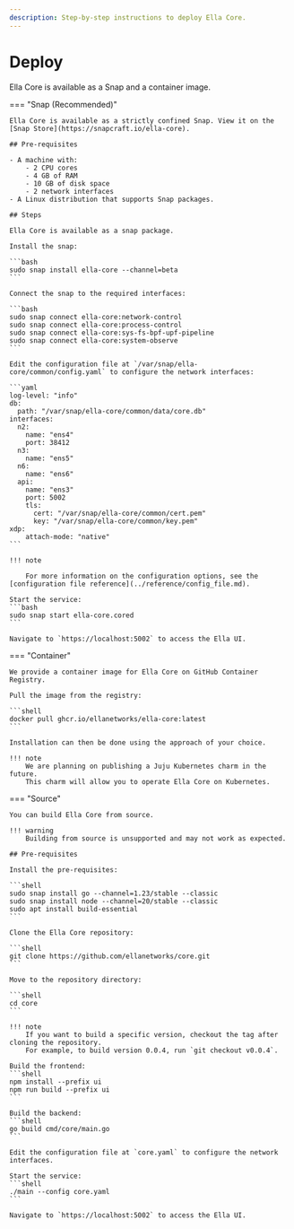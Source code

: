 ```yaml
---
description: Step-by-step instructions to deploy Ella Core.
---
```


# Deploy

Ella Core is available as a Snap and a container image.

=== "Snap (Recommended)"

    Ella Core is available as a strictly confined Snap. View it on the [Snap Store](https://snapcraft.io/ella-core).

    ## Pre-requisites

    - A machine with:
        - 2 CPU cores
        - 4 GB of RAM
        - 10 GB of disk space
        - 2 network interfaces
    - A Linux distribution that supports Snap packages.
  
    ## Steps

    Ella Core is available as a snap package.

    Install the snap:

    ```bash
    sudo snap install ella-core --channel=beta
    ```

    Connect the snap to the required interfaces:

    ```bash
    sudo snap connect ella-core:network-control
    sudo snap connect ella-core:process-control
    sudo snap connect ella-core:sys-fs-bpf-upf-pipeline
    sudo snap connect ella-core:system-observe
    ```

    Edit the configuration file at `/var/snap/ella-core/common/config.yaml` to configure the network interfaces:

    ```yaml
    log-level: "info"
    db:
      path: "/var/snap/ella-core/common/data/core.db"
    interfaces:
      n2:
        name: "ens4"
        port: 38412
      n3: 
        name: "ens5"
      n6:
        name: "ens6"
      api:
        name: "ens3"
        port: 5002
        tls:
          cert: "/var/snap/ella-core/common/cert.pem"
          key: "/var/snap/ella-core/common/key.pem"
    xdp:
        attach-mode: "native"
    ```

    !!! note
        
        For more information on the configuration options, see the [configuration file reference](../reference/config_file.md).

    Start the service:
    ```bash
    sudo snap start ella-core.cored
    ```

    Navigate to `https://localhost:5002` to access the Ella UI.


=== "Container"

    We provide a container image for Ella Core on GitHub Container Registry.

    Pull the image from the registry:

    ```shell
    docker pull ghcr.io/ellanetworks/ella-core:latest
    ```

    Installation can then be done using the approach of your choice. 

    !!! note
        We are planning on publishing a Juju Kubernetes charm in the future. 
        This charm will allow you to operate Ella Core on Kubernetes.

=== "Source"

    You can build Ella Core from source.

    !!! warning
        Building from source is unsupported and may not work as expected.

    ## Pre-requisites

    Install the pre-requisites:

    ```shell
    sudo snap install go --channel=1.23/stable --classic
    sudo snap install node --channel=20/stable --classic
    sudo apt install build-essential
    ```

    Clone the Ella Core repository:

    ```shell
    git clone https://github.com/ellanetworks/core.git
    ```

    Move to the repository directory:

    ```shell
    cd core
    ```

    !!! note
        If you want to build a specific version, checkout the tag after cloning the repository.
        For example, to build version 0.0.4, run `git checkout v0.0.4`.

    Build the frontend:
    ```shell
    npm install --prefix ui
    npm run build --prefix ui
    ```

    Build the backend:
    ```shell
    go build cmd/core/main.go
    ```

    Edit the configuration file at `core.yaml` to configure the network interfaces.

    Start the service:
    ```shell
    ./main --config core.yaml
    ```

    Navigate to `https://localhost:5002` to access the Ella UI.
